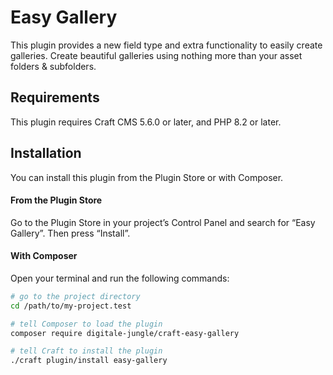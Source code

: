 # Easy Gallery

This plugin provides a new field type and extra functionality to easily create galleries. Create beautiful galleries using nothing more than your asset folders & subfolders.

## Requirements

This plugin requires Craft CMS 5.6.0 or later, and PHP 8.2 or later.

## Installation

You can install this plugin from the Plugin Store or with Composer.

#### From the Plugin Store

Go to the Plugin Store in your project’s Control Panel and search for “Easy Gallery”. Then press “Install”.

#### With Composer

Open your terminal and run the following commands:

```bash
# go to the project directory
cd /path/to/my-project.test

# tell Composer to load the plugin
composer require digitale-jungle/craft-easy-gallery

# tell Craft to install the plugin
./craft plugin/install easy-gallery
```
